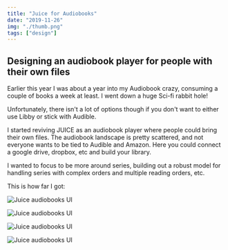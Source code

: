 ```yaml
---
title: "Juice for Audiobooks"
date: "2019-11-26"
img: "./thumb.png"
tags: ["design"]
---
```


## Designing an audiobook player for people with their own files

Earlier this year I was about a year into my Audiobook crazy, consuming a couple of books a week at least. I went down a huge Sci-fi rabbit hole!

Unfortunately, there isn't a lot of options though if you don't want to either use Libby or stick with Audible.

I started reviving JUICE as an audiobook player where people could bring their own files. The audiobook landscape is pretty scattered, and not everyone wants to be tied to Audible and Amazon. Here you could connect a google drive, dropbox, etc and build your library.

I wanted to focus to be more around series, building out a robust model for handling series with complex orders and multiple reading orders, etc.

This is how far I got:

![Juice audiobooks UI](https://uploads-ssl.webflow.com/60453108a750bf32c24d79eb/604bd1a1aa1b182021bb3eea_Screen%20Shot%202021-03-12%20at%2012.38.08%20PM.png)

![Juice audiobooks UI](https://uploads-ssl.webflow.com/60453108a750bf32c24d79eb/604bd1b27caca82c5ab5e9cb_Screen%20Shot%202021-03-12%20at%2012.38.18%20PM.png)

![Juice audiobooks UI](https://uploads-ssl.webflow.com/60453108a750bf32c24d79eb/604bd1c09c9a8b3b24dd96c0_Screen%20Shot%202021-03-12%20at%2012.38.30%20PM.png)

![Juice audiobooks UI](https://uploads-ssl.webflow.com/60453108a750bf32c24d79eb/604bd1cc55e121521c7bd0fe_Screen%20Shot%202021-03-12%20at%2012.39.14%20PM.png)
